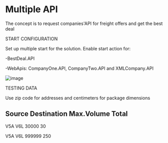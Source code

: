 # Multiple API
The concept is to request companies'API for freight offers and get the best deal

START CONFIGURATION

Set up multiple start for the solution. Enable start action for:

-BestDeal.API

-WebApis: CompanyOne.API, CompanyTwo.API and XMLCompany.API

![image](https://user-images.githubusercontent.com/13142318/134831867-6976fa49-6d52-4d27-9517-da14f4566a14.png)



TESTING DATA

Use zip code for addresses and centimeters for package dimensions 

Source  Destination   Max.Volume    Total
----------------------------------------------
V5A         V6L           30000         30

V5A         V6L           999999        250
